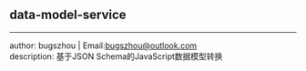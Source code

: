## data-model-service
----------------------------
author: bugszhou | Email:bugszhou@outlook.com <br>
description: 基于JSON Schema的JavaScript数据模型转换
